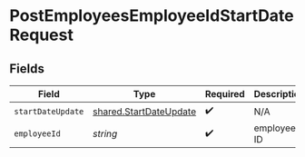 # PostEmployeesEmployeeIdStartDateRequest


## Fields

| Field                                                            | Type                                                             | Required                                                         | Description                                                      |
| ---------------------------------------------------------------- | ---------------------------------------------------------------- | ---------------------------------------------------------------- | ---------------------------------------------------------------- |
| `startDateUpdate`                                                | [shared.StartDateUpdate](../../models/shared/startdateupdate.md) | :heavy_check_mark:                                               | N/A                                                              |
| `employeeId`                                                     | *string*                                                         | :heavy_check_mark:                                               | employee ID                                                      |